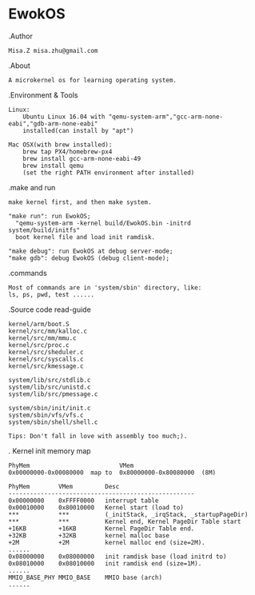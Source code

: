 # EwokOS
.Author

	Misa.Z misa.zhu@gmail.com

.About

	A microkernel os for learning operating system. 

.Environment & Tools

	Linux:	
		Ubuntu Linux 16.04 with "qemu-system-arm","gcc-arm-none-eabi","gdb-arm-none-eabi"
		installed(can install by "apt")

	Mac OSX(with brew installed):	
		brew tap PX4/homebrew-px4
		brew install gcc-arm-none-eabi-49
		brew install qemu
		(set the right PATH environment after installed)
	
.make and run
	
	make kernel first, and then make system.
	
	"make run": run EwokOS; 
	  "qemu-system-arm -kernel build/EwokOS.bin -initrd system/build/initfs"
	  boot kernel file and load init ramdisk.

	"make debug": run EwokOS at debug server-mode;
	"make gdb": debug EwokOS (debug client-mode);

.commands 
	
	Most of commands are in 'system/sbin' directory, like:
	ls, ps, pwd, test ......

.Source code read-guide

	kernel/arm/boot.S
	kernel/src/mm/kalloc.c
	kernel/src/mm/mmu.c
	kernel/src/proc.c 
	kernel/src/sheduler.c
	kernel/src/syscalls.c
	kernel/src/kmessage.c

	system/lib/src/stdlib.c
	system/lib/src/unistd.c
	system/lib/src/pmessage.c

	system/sbin/init/init.c
	system/sbin/vfs/vfs.c
	system/sbin/shell/shell.c

	Tips: Don't fall in love with assembly too much;).

. Kernel init memory map

	PhyMem                         VMem
	0x00000000-0x00080000  map to  0x80000000-0x80080000  (8M)

	PhyMem        VMem         Desc
	----------------------------------------------------
	0x00000000    0xFFFF0000   interrupt table
	0x00010000    0x80010000   Kernel start (load to)
	***           ***          (_initStack, _irqStack, _startupPageDir)
	***           ***          Kernel end, Kernel PageDir Table start
	+16KB         +16KB        Kernel PageDir Table end.
	+32KB         +32KB        kernel malloc base
	+2M           +2M          kernel malloc end (size=2M).
	......
	0x08000000    0x08000000   init ramdisk base (load initrd to)
	0x08010000    0x08010000   init ramdisk end (size=1M).
	......
	MMIO_BASE_PHY MMIO_BASE    MMIO base (arch)
	......


